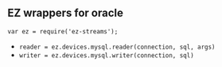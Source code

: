 ## EZ wrappers for oracle

`var ez = require('ez-streams');`

* `reader = ez.devices.mysql.reader(connection, sql, args)`   
* `writer = ez.devices.mysql.writer(connection, sql)`  
